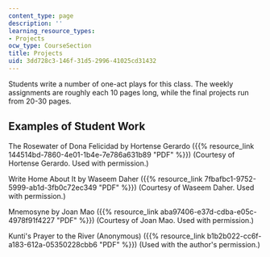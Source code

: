 ```yaml
---
content_type: page
description: ''
learning_resource_types:
- Projects
ocw_type: CourseSection
title: Projects
uid: 3dd728c3-146f-31d5-2996-41025cd31432
---
```


Students write a number of one-act plays for this class. The weekly assignments are roughly each 10 pages long, while the final projects run from 20-30 pages.

Examples of Student Work
------------------------

The Rosewater of Dona Felicidad by Hortense Gerardo ({{% resource_link 144514bd-7860-4e01-1b4e-7e786a631b89 "PDF" %}}) (Courtesy of Hortense Gerardo. Used with permission.)

Write Home About It by Waseem Daher ({{% resource_link 7fbafbc1-9752-5999-ab1d-3fb0c72ec349 "PDF" %}}) (Courtesy of Waseem Daher. Used with permission.)

Mnemosyne by Joan Mao ({{% resource_link aba97406-e37d-cdba-e05c-4978f91f4227 "PDF" %}}) (Courtesy of Joan Mao. Used with permission.)

Kunti's Prayer to the River (Anonymous) ({{% resource_link b1b2b022-cc6f-a183-612a-05350228cbb6 "PDF" %}}) (Used with the author's permission.)
